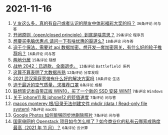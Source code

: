 # 2021-11-16

1. [V 友这么多，真的有自己或者认识的朋友中体彩福彩大奖的吗？](https://www.v2ex.com/t/815685) `36条评论` `问与答`
1. [开闭原则（open/closed principle）到底是啥意思？](https://www.v2ex.com/t/815704) `29条评论` `程序员`
1. [想要买电脑优惠点.请问一下有啥优惠的渠道么?](https://www.v2ex.com/t/815670) `18条评论` `问与答`
1. [迫于个保法，需要对 api 数据加密。想开发一套加密网关，有什么好的轮子推荐吗？](https://www.v2ex.com/t/815662) `16条评论` `问与答`
1. [两地分居](https://www.v2ex.com/t/815677) `15条评论` `随想`
1. [战地 2042：已退款，全面退步。](https://www.v2ex.com/t/815695) `13条评论` `Battlefield 系列`
1. [这算不算表明了大数据杀熟](https://www.v2ex.com/t/815701) `12条评论` `分享发现`
1. [2021 武汉家庭宽带有什么好的解决方案吗](https://www.v2ex.com/t/815690) `10条评论` `生活`
1. [迫于最近的空气质量，求推荐口罩](https://www.v2ex.com/t/815700) `8条评论` `成都`
1. [联想笔记本自带正版 WIN10，买了一个新的 SSD 安装 WIN11](https://www.v2ex.com/t/815720) `7条评论` `Windows`
1. [关于 iphone11 和 iphone12 的贬值速度](https://www.v2ex.com/t/815693) `7条评论` `问与答`
1. [macos monterey 根/目录无法创建文件 mkdir /data ( Read-only file system)](https://www.v2ex.com/t/815680) `7条评论` `macOS`
1. [Google Photos 如何能够同步地删除照片](https://www.v2ex.com/t/815669) `7条评论` `问与答`
1. [国家电网的 Openstack 项目如今怎么样了？如今商业化的私有云哪家成熟度最高（2021 年 11 月）？](https://www.v2ex.com/t/815709) `6条评论` `云计算`

